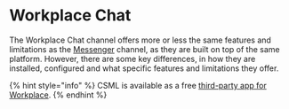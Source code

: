 # Workplace Chat

The Workplace Chat channel offers more or less the same features and limitations as the [Messenger](../messenger/) channel, as they are built on top of the same platform. However, there are some key differences, in how they are installed, configured and what specific features and limitations they offer.

{% hint style="info" %}
CSML is available as a free [third-party app for Workplace](https://www.facebook.com/workplace/integration?app_id=640400313362257).
{% endhint %}

